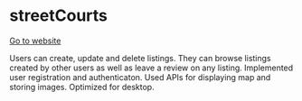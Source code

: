 # streetCourts
[Go to website](https://limitless-spire-35310.herokuapp.com/)

Users can create, update and delete
listings. They can browse listings created by other users as well
as leave a review on any listing. Implemented user registration
and authenticaton. Used APIs for displaying map and storing
images. Optimized for desktop.
